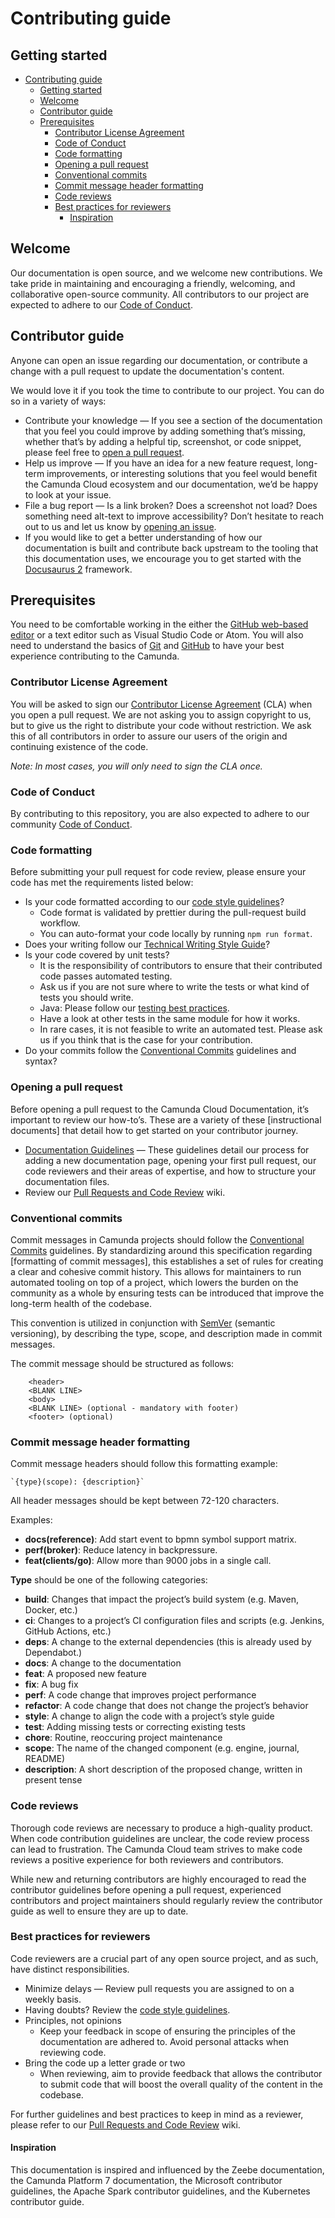 # Contributing guide

## Getting started

- [Contributing guide](#contributing-guide)
  - [Getting started](#getting-started)
  - [Welcome](#welcome)
  - [Contributor guide](#contributor-guide)
  - [Prerequisites](#prerequisites)
    - [Contributor License Agreement](#contributor-license-agreement)
    - [Code of Conduct](#code-of-conduct)
    - [Code formatting](#code-formatting)
    - [Opening a pull request](#opening-a-pull-request)
    - [Conventional commits](#conventional-commits)
    - [Commit message header formatting](#commit-message-header-formatting)
    - [Code reviews](#code-reviews)
    - [Best practices for reviewers](#best-practices-for-reviewers)
      - [Inspiration](#inspiration)

## Welcome

Our documentation is open source, and we welcome new contributions. We take pride in maintaining and encouraging a friendly, welcoming, and collaborative open-source community. All contributors to our project are expected to adhere to our [Code of Conduct].

## Contributor guide

Anyone can open an issue regarding our documentation, or contribute a change with a pull request to update the documentation's content.

We would love it if you took the time to contribute to our project. You can do so in a variety of ways:

- Contribute your knowledge — If you see a section of the documentation that you feel you could improve by adding something that’s missing, whether that’s by adding a helpful tip, screenshot, or code snippet, please feel free to [open a pull request].
- Help us improve — If you have an idea for a new feature request, long-term improvements, or interesting solutions that you feel would benefit the Camunda Cloud ecosystem and our documentation, we’d be happy to look at your issue.
- File a bug report — Is a link broken? Does a screenshot not load? Does something need alt-text to improve accessibility? Don’t hesitate to reach out to us and let us know by [opening an issue].
- If you would like to get a better understanding of how our documentation is built and contribute back upstream to the tooling that this documentation uses, we encourage you to get started with the [Docusaurus 2] framework.

## Prerequisites

You need to be comfortable working in the either the [GitHub web-based editor] or a text editor such as Visual Studio Code or Atom. You will also need to understand the basics of [Git] and [GitHub] to have your best experience contributing to the Camunda.

### Contributor License Agreement

You will be asked to sign our [Contributor License Agreement] (CLA) when you open a pull request. We are not asking you to assign copyright to us, but to give us the right to distribute your code without restriction. We ask this of all contributors in order to assure our users of the origin and continuing existence of the code.

_Note: In most cases, you will only need to sign the CLA once._

### Code of Conduct

By contributing to this repository, you are also expected to adhere to our community [Code of Conduct].

### Code formatting

Before submitting your pull request for code review, please ensure your code has met the requirements listed below:

- Is your code formatted according to our [code style guidelines]?
  - Code format is validated by prettier during the pull-request build workflow.
  - You can auto-format your code locally by running `npm run format`.
- Does your writing follow our [Technical Writing Style Guide]?
- Is your code covered by unit tests?
  - It is the responsibility of contributors to ensure that their contributed code passes automated testing.
  - Ask us if you are not sure where to write the tests or what kind of tests you should write.
  - Java: Please follow our [testing best practices].
  - Have a look at other tests in the same module for how it works.
  - In rare cases, it is not feasible to write an automated test. Please ask us if you think that is the case for your contribution.
- Do your commits follow the [Conventional Commits] guidelines and syntax?

### Opening a pull request

Before opening a pull request to the Camunda Cloud Documentation, it’s important to review our how-to’s. These are a variety of these [instructional documents] that detail how to get started on your contributor journey.

- [Documentation Guidelines] — These guidelines detail our process for adding a new documentation page, opening your first pull request, our code reviewers and their areas of expertise, and how to structure your documentation files.
- Review our [Pull Requests and Code Review] wiki.

### Conventional commits

Commit messages in Camunda projects should follow the [Conventional Commits] guidelines. By standardizing around this specification regarding [formatting of commit messages], this establishes a set of rules for creating a clear and cohesive commit history. This allows for maintainers to run automated tooling on top of a project, which lowers the burden on the community as a whole by ensuring tests can be introduced that improve the long-term health of the codebase.

This convention is utilized in conjunction with [SemVer] (semantic versioning), by describing the type, scope, and description made in commit messages.

The commit message should be structured as follows:

```
    <header>
    <BLANK LINE>
    <body>
    <BLANK LINE> (optional - mandatory with footer)
    <footer> (optional)
```

### Commit message header formatting

Commit message headers should follow this formatting example:

    `{type}(scope): {description}`

All header messages should be kept between 72-120 characters.

Examples:

- **docs(reference)**: Add start event to bpmn symbol support matrix.
- **perf(broker)**: Reduce latency in backpressure.
- **feat(clients/go)**: Allow more than 9000 jobs in a single call.

**Type** should be one of the following categories:

- **build**: Changes that impact the project’s build system (e.g. Maven, Docker, etc.)
- **ci**: Changes to a project’s CI configuration files and scripts (e.g. Jenkins, GitHub Actions, etc.)
- **deps**: A change to the external dependencies (this is already used by Dependabot.)
- **docs**: A change to the documentation
- **feat**: A proposed new feature
- **fix**: A bug fix
- **perf**: A code change that improves project performance
- **refactor**: A code change that does not change the project’s behavior
- **style**: A change to align the code with a project’s style guide
- **test**: Adding missing tests or correcting existing tests
- **chore**: Routine, reoccuring project maintenance
- **scope**: The name of the changed component (e.g. engine, journal, README)
- **description**: A short description of the proposed change, written in present tense

### Code reviews

Thorough code reviews are necessary to produce a high-quality product. When code contribution guidelines are unclear, the code review process can lead to frustration. The Camunda Cloud team strives to make code reviews a positive experience for both reviewers and contributors.

While new and returning contributors are highly encouraged to read the contributor guidelines before opening a pull request, experienced contributors and project maintainers should regularly review the contributor guide as well to ensure they are up to date.

### Best practices for reviewers

Code reviewers are a crucial part of any open source project, and as such, have distinct responsibilities.

- Minimize delays — Review pull requests you are assigned to on a weekly basis.
- Having doubts? Review the [code style guidelines].
- Principles, not opinions
  - Keep your feedback in scope of ensuring the principles of the documentation are adhered to. Avoid personal attacks when reviewing code.
- Bring the code up a letter grade or two
  - When reviewing, aim to provide feedback that allows the contributor to submit code that will boost the overall quality of the content in the codebase.

For further guidelines and best practices to keep in mind as a reviewer, please refer to our [Pull Requests and Code Review] wiki.

#### Inspiration

This documentation is inspired and influenced by the Zeebe documentation, the Camunda Platform 7 documentation, the Microsoft contributor guidelines,
the Apache Spark contributor guidelines, and the Kubernetes contributor guide.

[getting started]: ./getting-started
[welcome]: ./welcome
[contributor guide]: ./contributor-guide
[prerequisities]: ./prerequisities
[code of conduct]: ./code-of-conduct.md
[documentation]: https://github.com/camunda-cloud/camunda-cloud-documentation
[open a pull request]: https://github.com/camunda-cloud/camunda-cloud-documentation/compare
[conventional commits]: https://www.conventionalcommits.org/en/v1.0.0/#summary
[variety]: https://github.com/camunda-cloud/camunda-cloud-documentation/tree/master/howtos
[documentation guidelines]: https://github.com/camunda-cloud/camunda-cloud-documentation/blob/master/howtos/documentation-guidelines.md
[opening an issue]: https://github.com/camunda-cloud/camunda-cloud-documentation/issues
[docusaurus 2]: https://v2.docusaurus.io/
[github web-based editor]: https://docs.github.com/en/codespaces/the-githubdev-web-based-editor
[git]: https://git-scm.com/
[github]: https://lab.github.com/
[contributor license agreement]: https://cla-assistant.io/camunda-cloud/camunda-cloud-documentation
[code style guidelines]: https://github.com/camunda-cloud/zeebe/wiki/Code-Style
[testing best practices]: https://docs.camunda.io/docs/apis-clients/java-client/zeebe-process-test/
[conventional commits]: ./conventional-commits
[template and settings files]: https://github.com/camunda/camunda-bpm-platform/tree/master/settings
[technical writing style guide]: https://github.com/camunda-cloud/camunda-cloud-documentation/blob/master/howtos/technical-writing-styleguide.md
[pull requests and code review]: https://github.com/camunda-cloud/zeebe/wiki/Pull-Requests-and-Code-Reviews
[semver]: http://semver.org/
